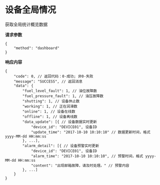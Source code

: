 # 设备全局情况

获取全局统计概览数据

**请求参数**

    {
        "method": "dashboard"
    }

**响应内容**

    {
        "code": 0, // 返回代码：0-成功; 非0-失败
        "message": "SUCCESS", // 返回消息
        "data": {
            "fuel_level_fault": 1, // 油位故障数
            "fuel_pressure_fault": 1, // 油压故障数
            "shutting": 1, // 设备休止数
            "working": 1, // 正在润滑数
            "online": 1, // 设备在线数
            "offline": 1, // 设备离线数
            "data_update": [{ // 设备数据实时更新
                "device_id": "DEVICE01", 设备ID
                "update_time": "2017-10-10 10:10:10" // 数据更新时间，格式 yyyy-MM-dd HH:mm:ss
            }, ...],
            "alarm_detail": [{ // 设备预警实时更新
                "device_id": "DEVICE01", 设备ID
                "alarm_time": "2017-10-10 10:10:10", // 预警时间，格式 yyyy-MM-dd HH:mm:ss
                "content": "出现邮箱故障，请及时处理。" // 预警内容
            }, ...]
        }
    }
